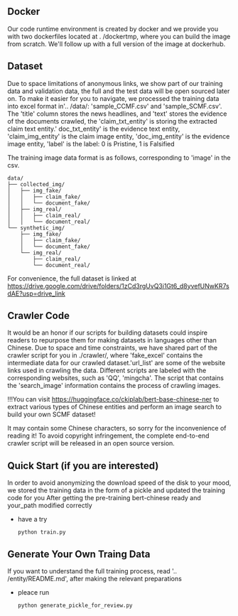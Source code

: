 ## Docker
Our code runtime environment is created by docker and we provide you with two dockerfiles located at . /dockertmp, where you can build the image from scratch. 
We'll follow up with a full version of the image at dockerhub.

## Dataset
Due to space limitations of anonymous links, we show part of our training data and validation data, the full and the test data will be open sourced later on.
To make it easier for you to navigate, we processed the training data into excel format in'.. /data/: 'sample_CCMF.csv' and 'sample_SCMF.csv'. The 'title' column stores the news headlines, and 'text' stores the evidence of the documents crawled, the 'claim_txt_entity' is storing the extracted claim text entity.' doc_txt_entity' is the evidence text entity, 'claim_img_entity' is the claim image entity, 'doc_img_entity' is the evidence image entity, 'label' is the label: 0 is Pristine, 1 is Falsified

The training image data format is as follows, corresponding to 'image' in the csv.
```
data/
├── collected_img/
│   ├── img_fake/
│   │   ├── claim_fake/
│   │   └── document_fake/
│   ├── img_real/
│   │   ├── claim_real/
│   │   └── document_real/
└── synthetic_img/
    ├── img_fake/
    │   ├── claim_fake/
    │   └── document_fake/
    └── img_real/
        ├── claim_real/
        └── document_real/
```

For convenience, the full dataset is linked at https://drive.google.com/drive/folders/1zCd3rgUvQ3i1Gt6_d8yvefUNwKR7sdAE?usp=drive_link

## Crawler Code
It would be an honor if our scripts for building datasets could inspire readers to repurpose them for making datasets in languages other than Chinese. Due to space and time constraints, we have shared part of the crawler script for you in ./crawler/, where 'fake_excel' contains the intermediate data for our crawled dataset.'url_list' are some of the website links used in crawling the data. Different scripts are labeled with the corresponding websites, such as 'QQ', 'mingcha'. 
The script that contains the 'search_image' information contains the process of crawling images.

!!!You can visit https://huggingface.co/ckiplab/bert-base-chinese-ner to extract various types of Chinese entities and perform an image search to build your own SCMF dataset!

It may contain some Chinese characters, so sorry for the inconvenience of reading it!
To avoid copyright infringement, the complete end-to-end crawler script will be released in an open source version.

## Quick Start (if you are interested)
In order to avoid anonymizing the download speed of the disk to your mood, we stored the training data in the form of a pickle and updated the training code for you
After getting the pre-training bert-chinese ready and your_path modified correctly
- have a try
    ```
    python train.py
    ```

## Generate Your Own Traing Data
If you want to understand the full training process, read '.. /entity/README.md', after making the relevant preparations
- pleace run
    ```
    python generate_pickle_for_review.py
    ```
